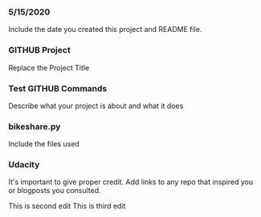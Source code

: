 ### 5/15/2020
Include the date you created this project and README file.

### GITHUB Project
Replace the Project Title

### Test GITHUB Commands
Describe what your project is about and what it does

### bikeshare.py
Include the files used

### Udacity
It's important to give proper credit. Add links to any repo that inspired you or blogposts you consulted.

This is second edit
This is third edit

